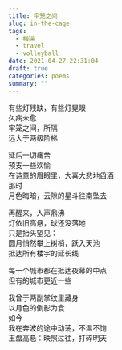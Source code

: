 ```yaml
---
title: 牢笼之间
slug: in-the-cage
tags:
  - 梅操
  - travel
  - volleyball
date: 2021-04-27 22:31:04
draft: true
categories: poems
summary: ""
---
```

   
有些灯残缺，有些灯晃眼\
久病未愈\
牢笼之间，所隔\
远大于两级阶梯

延后一切痛苦\
预支一些欢愉\
在诗意的眉眼里，大喜大悲地舀酒\
那时\
月色晦暗，云隙的星斗往南坠去

再醒来，人声鼎沸\
灯依旧高悬，球还没落地\
只是抬头望见：\
圆月悄然攀上树梢，跃入天池\
抵达所有楼宇的延长线

每一个城市都在抵达夜幕的中点\
但有的城市更近一些

我曾于两副掌纹里藏身\
以月色的倒影为食\
如今\
我在奔波的途中动荡，不温不饱\
玉盘高悬：映照过往，打碎明天